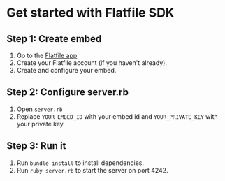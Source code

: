 # Get started with Flatfile SDK

## Step 1: Create embed

1. Go to the [Flatfile app](https://app.flatfile.io/)
2. Create your Flatfile account (if you haven't already).
3. Create and configure your embed.

## Step 2: Configure server.rb

1. Open `server.rb`
2. Replace `YOUR_EMBED_ID` with your embed id and `YOUR_PRIVATE_KEY` with your private key.

## Step 3: Run it

1. Run `bundle install` to install dependencies.
2. Run `ruby server.rb` to start the server on port 4242.
